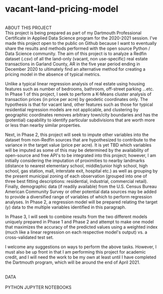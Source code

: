 # vacant-land-pricing-model
<BR>
ABOUT THIS PROJECT<BR>
This project is being prepared as part of my Dartmouth Professional Certificate in Applied Data Science program for the 2020-2021 session. I've made this project open to the public on Github because I want to eventually share the results and methods performed with the open source Python / Data Science community. The aim of this project is to analyze a Redfin dataset (.csv) of all the land-only (vacant, non use-specific) real estate transactions in Garland County, AR in the five year period ending in December 2020 to ultimately find an alternative method for creating a pricing model in the absence of typical metrics.

<P>
Unlike a typical linear regression analysis of real estate using housing features such as number of bedrooms, bathroom, off-street parking ...etc. In Phase 1 of this project, I seek to perform a K-Means cluster analysis of transaction prices (in price per acre) by geodetic coordinates only. The hypothesis is that for vacant land, other features such as those for typical residential regression models are not applicable, and clustering by geographic coordinates removes arbitrary town/city boundaries and has the (potential) capability to identify particular subdivisions that are worth more or less than nearby similar properties.

<P>
Next, in Phase 2, this project will seek to impute other variables into the dataset from non-Redfin sources that are hypothesized to contribute to the variance in the target value (price per acre). It is yet TBD which variables will be imputed as some of this may be determined by the availability of open-source and free API's to be integrated into this project; however, I am initially considering the imputation of proximities to nearby landmarks (distance to nearest elementary school, middle/junior high school, high school, gas station, mall, interstate exit, hospital etc.) as well as grouping by the present municipal zoning of each observation (grouped into one of three best fitting descriptions: residential, industrial, commercial retail). Finally, demographic data (if readily available) from the U.S. Census Bureau American Community Survey or other potential data sources may be added to provide a diversified range of variables of which to perform regression analyses. In Phase 2, a regression model will be prepared relating the target (y) data to the multiple variables identified in this paragraph.

In Phase 3, I will seek to combine results from the two different models uniquely prepared in Phase 1 and Phase 2 and attempt to make one model that maximizes the accuracy of the predicted values using a weighted index (much like a linear regression on each respective model's output) vs. a cross-validated test set.

I welcome any suggestions on ways to perform the above tasks. However, I must also be up front in that I am performing this project for academic credit, and I will need the work to be my own at least until I have completed the Dartmouth program, which will be around the end of April 2021.

<BR>
DATA<BR>

<BR>
PYTHON JUPYTER NOTEBOOKS<BR>


<BR>
